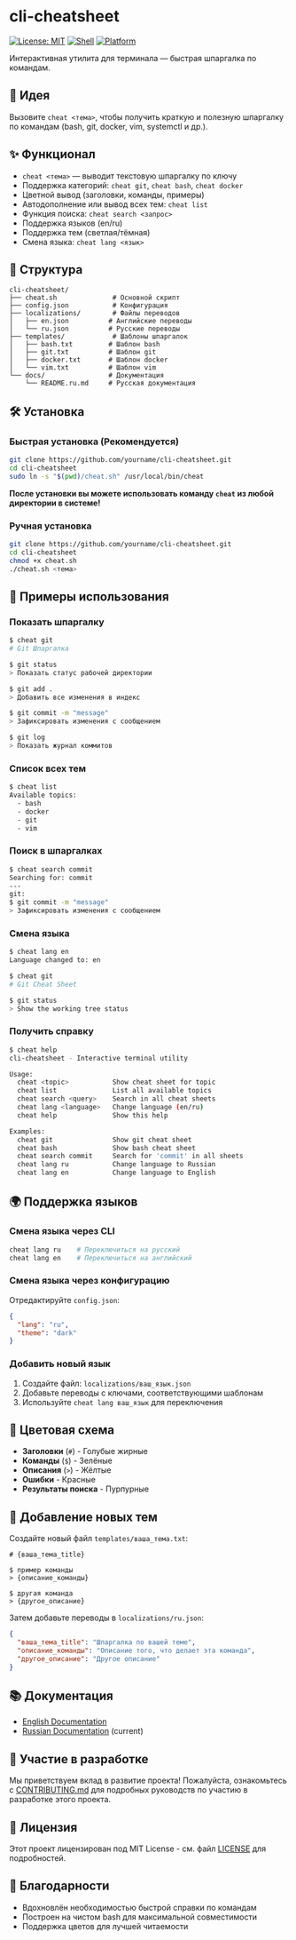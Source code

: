 # cli-cheatsheet

[![License: MIT](https://img.shields.io/badge/License-MIT-yellow.svg)](https://opensource.org/licenses/MIT)
[![Shell](https://img.shields.io/badge/Shell-Bash-green.svg)](https://www.gnu.org/software/bash/)
[![Platform](https://img.shields.io/badge/Platform-Linux%20%7C%20macOS%20%7C%20WSL-blue.svg)](https://en.wikipedia.org/wiki/Unix-like)

Интерактивная утилита для терминала — быстрая шпаргалка по командам.

## 🚀 Идея

Вызовите `cheat <тема>`, чтобы получить краткую и полезную шпаргалку по командам (bash, git, docker, vim, systemctl и др.).

## ✨ Функционал
- `cheat <тема>` — выводит текстовую шпаргалку по ключу
- Поддержка категорий: `cheat git`, `cheat bash`, `cheat docker`
- Цветной вывод (заголовки, команды, примеры)
- Автодополнение или вывод всех тем: `cheat list`
- Функция поиска: `cheat search <запрос>`
- Поддержка языков (en/ru)
- Поддержка тем (светлая/тёмная)
- Смена языка: `cheat lang <язык>`

## 📁 Структура
```
cli-cheatsheet/
├── cheat.sh              # Основной скрипт
├── config.json           # Конфигурация
├── localizations/        # Файлы переводов
│   ├── en.json          # Английские переводы
│   └── ru.json          # Русские переводы
├── templates/            # Шаблоны шпаргалок
│   ├── bash.txt         # Шаблон bash
│   ├── git.txt          # Шаблон git
│   ├── docker.txt       # Шаблон docker
│   └── vim.txt          # Шаблон vim
└── docs/                # Документация
    └── README.ru.md     # Русская документация
```

## 🛠️ Установка

### Быстрая установка (Рекомендуется)
```bash
git clone https://github.com/yourname/cli-cheatsheet.git
cd cli-cheatsheet
sudo ln -s "$(pwd)/cheat.sh" /usr/local/bin/cheat
```

**После установки вы можете использовать команду `cheat` из любой директории в системе!**

### Ручная установка
```bash
git clone https://github.com/yourname/cli-cheatsheet.git
cd cli-cheatsheet
chmod +x cheat.sh
./cheat.sh <тема>
```

## 📖 Примеры использования

### Показать шпаргалку
```bash
$ cheat git
# Git Шпаргалка

$ git status
> Показать статус рабочей директории

$ git add .
> Добавить все изменения в индекс

$ git commit -m "message"
> Зафиксировать изменения с сообщением

$ git log
> Показать журнал коммитов
```

### Список всех тем
```bash
$ cheat list
Available topics:
  - bash
  - docker
  - git
  - vim
```

### Поиск в шпаргалках
```bash
$ cheat search commit
Searching for: commit
---
git:
$ git commit -m "message"
> Зафиксировать изменения с сообщением
```

### Смена языка
```bash
$ cheat lang en
Language changed to: en

$ cheat git
# Git Cheat Sheet

$ git status
> Show the working tree status
```

### Получить справку
```bash
$ cheat help
cli-cheatsheet - Interactive terminal utility

Usage:
  cheat <topic>           Show cheat sheet for topic
  cheat list              List all available topics
  cheat search <query>    Search in all cheat sheets
  cheat lang <language>   Change language (en/ru)
  cheat help              Show this help

Examples:
  cheat git               Show git cheat sheet
  cheat bash              Show bash cheat sheet
  cheat search commit     Search for 'commit' in all sheets
  cheat lang ru           Change language to Russian
  cheat lang en           Change language to English
```

## 🌍 Поддержка языков

### Смена языка через CLI
```bash
cheat lang ru    # Переключиться на русский
cheat lang en    # Переключиться на английский
```

### Смена языка через конфигурацию
Отредактируйте `config.json`:
```json
{
  "lang": "ru",
  "theme": "dark"
}
```

### Добавить новый язык
1. Создайте файл: `localizations/ваш_язык.json`
2. Добавьте переводы с ключами, соответствующими шаблонам
3. Используйте `cheat lang ваш_язык` для переключения

## 🎨 Цветовая схема
- **Заголовки** (`#`) - Голубые жирные
- **Команды** (`$`) - Зелёные
- **Описания** (`>`) - Жёлтые
- **Ошибки** - Красные
- **Результаты поиска** - Пурпурные

## 📝 Добавление новых тем

Создайте новый файл `templates/ваша_тема.txt`:
```
# {ваша_тема_title}

$ пример команды
> {описание_команды}

$ другая команда
> {другое_описание}
```

Затем добавьте переводы в `localizations/ru.json`:
```json
{
  "ваша_тема_title": "Шпаргалка по вашей теме",
  "описание_команды": "Описание того, что делает эта команда",
  "другое_описание": "Другое описание"
}
```

## 📚 Документация

- [English Documentation](../README.md)
- [Russian Documentation](README.md) (current)

## 🤝 Участие в разработке

Мы приветствуем вклад в развитие проекта! Пожалуйста, ознакомьтесь с [CONTRIBUTING.md](CONTRIBUTING.md) для подробных руководств по участию в разработке этого проекта.

## 📄 Лицензия

Этот проект лицензирован под MIT License - см. файл [LICENSE](../LICENSE) для подробностей.

## 🙏 Благодарности

- Вдохновлён необходимостью быстрой справки по командам
- Построен на чистом bash для максимальной совместимости
- Поддержка цветов для лучшей читаемости 